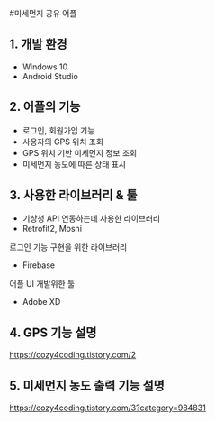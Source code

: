 #미세먼지 공유 어플

## 1. 개발 환경

   - Windows 10
   - Android Studio

## 2. 어플의 기능

   - 로그인, 회원가입 기능
   - 사용자의 GPS 위치 조회
   - GPS 위치 기반 미세먼지 정보 조회
   - 미세먼지 농도에 따른 상태 표시

## 3. 사용한 라이브러리 & 툴

   - 기상청 API 연동하는데 사용한 라이브러리
   - Retrofit2, Moshi
  
   로그인 기능 구현을 위한 라이브러리
   - Firebase
  
   어플 UI 개발위한 툴
   - Adobe XD

## 4. GPS 기능 설명
 https://cozy4coding.tistory.com/2

## 5. 미세먼지 농도 출력 기능 설명
 https://cozy4coding.tistory.com/3?category=984831

